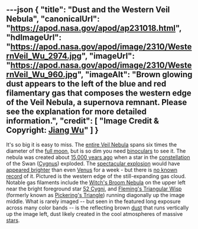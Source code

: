 ---json
{
  "title": "Dust and the Western Veil Nebula",
  "canonicalUrl": "https://apod.nasa.gov/apod/ap231018.html",
  "hdImageUrl": "https://apod.nasa.gov/apod/image/2310/WesternVeil_Wu_2974.jpg",
  "imageUrl": "https://apod.nasa.gov/apod/image/2310/WesternVeil_Wu_960.jpg",
  "imageAlt": "Brown glowing dust appears to the left of the blue and red filamentary gas that composes the western edge of the Veil Nebula, a supernova remnant. Please see the explanation for more detailed information.",
  "credit": [
    "Image Credit & Copyright: [Jiang Wu](mailto:%20wujiang0910%20at%20gmail%20dot%20com)"
  ]
}
---

It's so big it is easy to miss. The [entire Veil Nebula](https://apod.nasa.gov/apod/ap191031.html) spans six times the diameter of the [full moon](https://svs.gsfc.nasa.gov/5048), but is so dim you need [binoculars](https://en.wikipedia.org/wiki/Binoculars#/media/File:Binocularp.svg) to see it. The nebula was created about [15,000 years ago](https://en.wikipedia.org/wiki/Timeline_of_prehistory) when a star in the [constellation](https://www.iau.org/public/themes/constellations/) of the Swan ([Cygnus](https://chandra.harvard.edu/photo/constellations/cygnus.html)) exploded. The [spectacular explosion](https://youtu.be/7zCPgdcdB5Q) would have [appeared brighter](https://apod.nasa.gov/apod/ap211114.html) than even [Venus](https://apod.nasa.gov/apod/ap230915.html) for a week - but there is [no known record](https://i.pinimg.com/originals/d1/1a/62/d11a627b5fe41146b7afa313548c2119.jpg) of it. Pictured is the western edge of the still-expanding gas cloud. Notable gas filaments include the [Witch's Broom Nebula](https://apod.nasa.gov/apod/ap180408.html) on the upper left near the bright foreground star [52 Cygni](http://stars.astro.illinois.edu/sow/52cyg.html), and [Fleming's Triangular Wisp](https://apod.nasa.gov/apod/ap210727.html) (formerly known as [Pickering's Triangle](https://www.davidcortner.com/slowblog/20161113.php)) running diagonally up the image middle. What is rarely imaged -- but seen in the featured long exposure across many color bands -- is the reflecting brown [dust](https://herscheltelescope.org.uk/science/infrared/dust/) that runs vertically up the image left, dust likely created in the cool atmospheres of massive [stars](https://science.nasa.gov/astrophysics/focus-areas/how-do-stars-form-and-evolve/).
